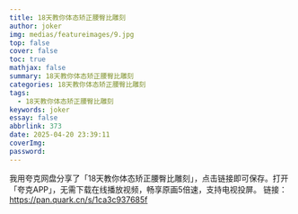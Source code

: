 ```yaml
---
title: 18天教你体态矫正腰臀比雕刻
author: joker
img: medias/featureimages/9.jpg
top: false
cover: false
toc: true
mathjax: false
summary: 18天教你体态矫正腰臀比雕刻
categories: 18天教你体态矫正腰臀比雕刻
tags:
  - 18天教你体态矫正腰臀比雕刻
keywords: joker
essay: false
abbrlink: 373
date: 2025-04-20 23:39:11
coverImg:
password:
---
```


我用夸克网盘分享了「18天教你体态矫正腰臀比雕刻」，点击链接即可保存。打开「夸克APP」，无需下载在线播放视频，畅享原画5倍速，支持电视投屏。
链接：https://pan.quark.cn/s/1ca3c937685f
